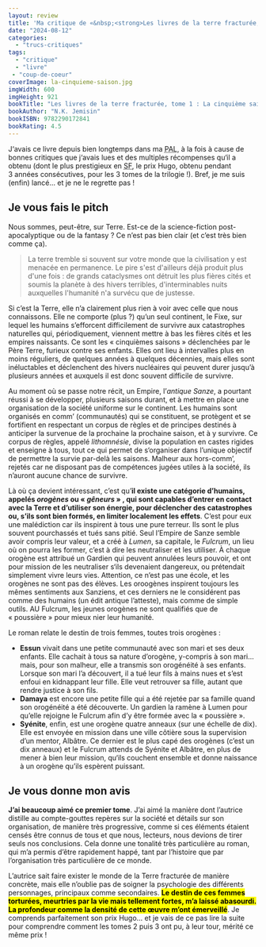```yaml
---
layout: review
title: 'Ma critique de «&nbsp;<strong>Les livres de la terre fracturée, tome 1&nbsp;: La cinquième saison</strong>&nbsp;» de <em>N.K. Jemisin</em>'
date: "2024-08-12"
categories: 
  - "trucs-critiques"
tags: 
  - "critique"
  - "livre"
 - "coup-de-coeur"
coverImage: la-cinquieme-saison.jpg
imgWidth: 600
imgHeight: 921
bookTitle: "Les livres de la terre fracturée, tome 1 : La cinquième saison"
bookAuthor: "N.K. Jemisin"
bookISBN: 9782290172841
bookRating: 4.5
---
```


J‘avais ce livre depuis bien longtemps dans ma <abbr title="Pile À Lire">PAL</abbr>, à la fois à cause de bonnes critiques que j‘avais lues et des multiples récompenses qu‘il a obtenu (dont le plus prestigieux en <abbr title="Science-Fiction">SF</abbr>, le prix Hugo, obtenu pendant 3&nbsp;années consécutives, pour les 3&nbsp;tomes de la trilogie&nbsp;!). Bref, je me suis (enfin) lancé… et je ne le regrette pas&nbsp;!

<h2>Je vous fais le pitch</h2>

Nous sommes, peut-être, sur Terre. Est-ce de la science-fiction post-apocalyptique ou de la <span lang="en">fantasy</span>&nbsp;? Ce n’est pas bien clair (et c’est très bien comme ça).

<blockquote class="citation">
  <p>La terre tremble si souvent sur votre monde que la civilisation y est menacée en permanence. Le pire s'est d'ailleurs déjà produit plus d'une fois&nbsp;: de grands cataclysmes ont détruit les plus fières cités et soumis la planète à des hivers terribles, d'interminables nuits auxquelles l'humanité n'a survécu que de justesse.</p>
</blockquote>

Si c’est la Terre, elle n’a clairement plus rien à voir avec celle que nous connaissons. Elle ne comporte (plus&nbsp;?) qu’un seul continent, le Fixe, sur lequel les humains s’efforcent difficilement de survivre aux catastrophes naturelles qui, périodiquement, viennent mettre à bas les fières cités et les empires naissants. Ce sont les «&nbsp;cinquièmes saisons&nbsp;» déclenchées par le Père Terre, furieux contre ses enfants. Elles ont lieu à intervalles plus en moins réguliers, de quelques années à quelques décennies, mais elles sont inéluctables et déclenchent des hivers nucléaires qui peuvent durer jusqu’à plusieurs années et auxquels il est donc souvent difficile de survivre.

Au moment où se passe notre récit, un Empire, l’<em>antique Sanze</em>, a pourtant réussi à se développer, plusieurs saisons durant, et à mettre en place une organisation de la société uniforme sur le continent. Les humains sont organisés en comm’ (communautés) qui se constituent, se protègent et se fortifient en respectant un corpus de règles et de principes destinés à anticiper la survenue de la prochaine la prochaine saison, et à y survivre. Ce corpus de règles, appelé <em>lithomnésie</em>, divise la population en castes rigides et enseigne à tous, tout ce qui permet de s‘organiser dans l’unique objectif de permettre la survie par-delà les saisons. Malheur aux hors-comm’, rejetés car ne disposant pas de compétences jugées utiles à la société, ils n’auront aucune chance de survivre.

Là où ça devient intéressant, c’est qu’<strong>il existe une catégorie d’humains, appelés <em>orogènes</em> ou «&nbsp;<em>gêneurs</em>&nbsp;» , qui sont capables d’entrer en contact avec la Terre et d’utiliser son énergie, pour déclencher des catastrophes ou, s’ils sont bien formés, en limiter localement les effets</strong>. C’est pour eux une malédiction car ils inspirent à tous une pure terreur. Ils sont le plus souvent pourchassés et tués sans pitié. Seul l’Empire de Sanze semble avoir compris leur valeur, et a créé à <em>Lumen</em>, sa capitale, le <em>Fulcrum</em>, un lieu où on pourra les former, c’est à dire les neutraliser et les utiliser. À chaque orogène est attribué un Gardien qui peuvent annulées leurs pouvoir, et ont pour mission de les neutraliser s‘ils devenaient dangereux, ou prétendait simplement vivre leurs vies. Attention, ce n’est pas une école, et les orogènes ne sont pas des élèves. Les oroogènes inspirent toujours les mêmes sentiments aux Sanziens, et ces derniers ne le considérent pas comme des humains (un édit antique l’atteste), mais comme de simple outils. AU Fulcrum, les jeunes orogènes ne sont qualifiés que de «&nbsp;poussière&nbsp;» pour mieux nier leur humanité. 

Le roman relate le destin de trois femmes, toutes trois orogènes&nbsp;:

<ul>
    <li><strong>Essun</strong> vivait dans une petite communauté avec son mari et ses deux enfants. Elle cachait à tous sa nature d’orogène, y-compris à son mari… mais, pour son malheur, elle a transmis son orogénéité à ses enfants. Lorsque son mari l’a découvert, il a tué leur fils à mains nues et s’est enfoui en kidnappant leur fille. Elle veut retrouver sa fille, autant que rendre justice à son fils.</li>
    <li><strong>Damaya</strong> est encore une petite fille qui a été rejetée par sa famille quand son orogénéité a été découverte. Un gardien la ramène à Lumen pour qu’elle rejoigne le Fulcrum afin d’y être formée avec la «&nbsp;poussière&nbsp;».</li>
    <li><strong>Syénite</strong>, enfin, est une orogène quatre anneaux (sur une échelle de dix). Elle est envoyée en mission dans une ville côtière sous la supervision d’un mentor, Albâtre. Ce dernier est le plus capé des orogènes (c’est un dix anneaux) et le Fulcrum attends de Syénite et Albâtre, en plus de mener à bien leur mission, qu‘ils couchent ensemble et donne naissance à un orogène qu’ils espèrent puissant.</li>
</ul>

<h2>Je vous donne mon avis</h2>

<strong>J’ai beaucoup aimé ce premier tome</strong>. J’ai aimé la manière dont l’autrice distille au compte-gouttes repères sur la société et détails sur son organisation, de manière très progressive, comme si ces éléments étaient censés être connus de tous et que nous, lecteurs, nous devions de tirer seuls nos conclusions. Cela donne une tonalité très particulière au roman, qui m’a permis d’être rapidement happé, tant par l’histoire que par l’organisation très particulière de ce monde.

L’autrice sait faire exister le monde de la Terre fracturée de manière concrète, mais elle n’oublie pas de soigner la psychologie des différents personnages, principaux comme secondaires. <strong><mark>Le destin de ces femmes torturées, meurtries par la vie mais tellement fortes, m’a laissé abasourdi. La profondeur comme la densité de cette œuvre m’ont émerveillé</mark></strong>. Je comprends parfaitement son prix Hugo… et je vais de ce pas lire la suite pour comprendre comment les tomes 2 puis 3 ont pu, à leur tour, mérité ce même prix&nbsp;!
